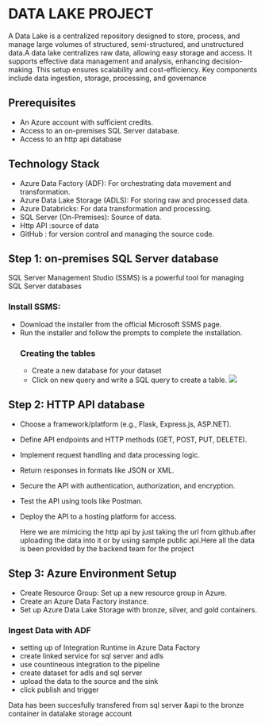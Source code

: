  # DATA LAKE PROJECT
 
 A Data Lake is a centralized repository designed to store, process, and manage large volumes of structured, semi-structured, and unstructured data.A data lake centralizes raw data, allowing easy storage and access. It supports effective data management and analysis, enhancing decision-making. This setup ensures scalability and cost-efficiency. Key components include data ingestion, storage, processing, and governance
            
 ## Prerequisites
 * An Azure account with sufficient credits.
 * Access to an on-premises SQL Server database.
 * Access to an http api database

## Technology Stack
* Azure Data Factory (ADF): For orchestrating data movement and transformation.
* Azure Data Lake Storage (ADLS): For storing raw and processed data.
* Azure Databricks: For data transformation and processing.
* SQL Server (On-Premises): Source of data.
* Http API :source of data
* GitHub : for version control and managing the source code.

 ## Step 1:  on-premises SQL Server database
 SQL Server Management Studio (SSMS) is a powerful tool for managing SQL Server databases
 ### Install SSMS:
* Download the installer from the official Microsoft SSMS page.
* Run the installer and follow the prompts to complete the installation.
   ### Creating the tables
  * Create a new database for your dataset 
  * Click on new query and write a SQL query to create a table.
     ![](https://i.imgur.com/ssmslogin.png)

## Step 2: HTTP API database
* Choose a framework/platform (e.g., Flask, Express.js, ASP.NET).
* Define API endpoints and HTTP methods (GET, POST, PUT, DELETE).
* Implement request handling and data processing logic.
* Return responses in formats like JSON or XML.
* Secure the API with authentication, authorization, and encryption.
* Test the API using tools like Postman.
* Deploy the API to a hosting platform for access.

   Here we are mimicing the http api by just taking the url from github.after uploading the data into it or by using sample public api.Here all the data is been provided by the backend team for the project
  
## Step 3: Azure Environment Setup
* Create Resource Group: Set up a new resource group in Azure.
* Create an Azure Data Factory instance.
* Set up Azure Data Lake Storage with bronze, silver, and gold containers.
### Ingest Data with ADF
 * setting up of Integration Runtime in Azure Data Factory
 * create linked service for sql server and adls
 * use countineous integration to the pipeline
 * create dataset for adls and sql server
 * upload the data to the source and the sink
 * click publish and trigger
   
Data has been succesfully transfered from sql server &api to the bronze container in datalake storage account   
  
